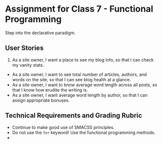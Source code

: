 # Assignment for Class 7 - Functional Programming

Step into the declarative paradigm.

## User Stories
 1. As a site owner, I want a place to see my blog info, so that I can check my vanity stats.
 - As a site owner, I want to see total number of articles, authors, and words on the site, so that I can see blog health at a glance.
 - As a site owner, I want to know average word length across all posts, so that I know how erudite the writing is.
 - As a site owner, I want average word length by author, so that I can assign appropriate bonuses.

## Technical Requirements and Grading Rubric
 - Continue to make good use of SMACSS principles.
 - Do not use the `for` keyword! Use the functional programming methods.
 - 
